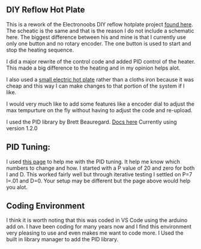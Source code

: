 ## DIY Reflow Hot Plate
This is a rework of the Electronoobs DIY reflow hotplate project [found here](https://electronoobs.com/eng_arduino_tut155.php). The scheatic is the same and that is the reason I do not include a schematic here. The biggest difference between his and mine is that I currently use only one button and no rotary encoder. The one button is used to start and stop the heating sequence.

I did a major rewrite of the control code and added PID control of the heater. This made a big difference to the heating and
in my opinion helps alot.

I also used a [small electric hot plate](https://www.amazon.ca/gp/product/B08R6F5JH8/ref=ppx_yo_dt_b_search_asin_image?ie=UTF8&psc=1) rather than a cloths iron because it was cheap and this way I can make changes to that
portion of the system if I like. 

I would very much like to add some features like a encoder dial to adjust the max tempurture on the fly without having to
adjust the code and re-upload.

I used the PID library by Brett Beauregard. [Docs here](https://playground.arduino.cc/Code/PIDLibrary/) Currently using version 1.2.0

## PID Tuning:
I used [this page](https://www.compuphase.com/electronics/reflowsolderprofiles.htm#_) to help me with the PID tuning. 
It help me know which numbers to change and how. I started with a P value of 20 and zero for both I and D. This worked fairly well but through iterative testing I settled on P=7 I=.01 and D=0. Your setup may be different but the page above would help you alot. 

## Coding Environment
I think it is worth noting that this was coded in VS Code using the arduino add on. I have been coding for many years now and I find this environment very pleasing to use and even makes me want to code more.
I Used the built in library manager to add the PID library.